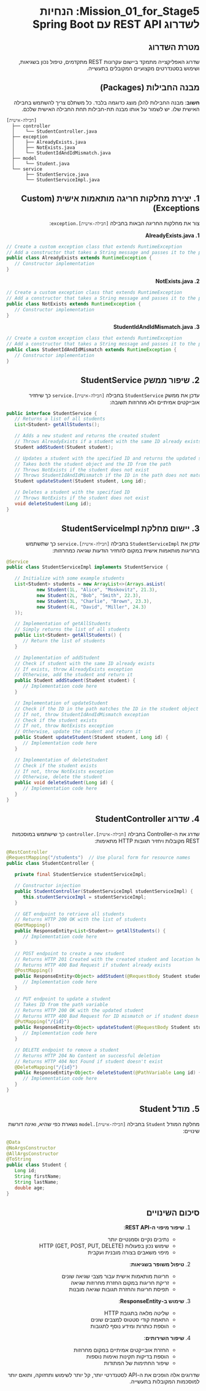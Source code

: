 <div dir="rtl">

# Mission_01_for_Stage5: הנחיות לשדרוג REST API עם Spring Boot

## מטרת השדרוג

שדרוג האפליקצייה מתמקד ביישום עקרונות REST מתקדמים, טיפול נכון בשגיאות, ושימוש בסטנדרטים מקצועיים המקובלים בתעשייה.

## מבנה החבילות (Packages)

**חשוב**: מבנה החבילות להלן מוצג כדוגמה בלבד. כל משתלם צריך להשתמש בחבילה האישית שלו. יש לשמור על אותו מבנה תת-חבילות תחת החבילה האישית שלכם.

</div>

```
[חבילה-אישית]
  ├── controller
  │    └── StudentController.java
  ├── exception
  │    ├── AlreadyExists.java
  │    ├── NotExists.java
  │    └── StudentIdAndIdMismatch.java
  ├── model
  │    └── Student.java
  └── service
       ├── StudentService.java
       └── StudentServiceImpl.java
```

<div dir="rtl">

## 1. יצירת מחלקות חריגה מותאמות אישית (Custom Exceptions)

צור את מחלקות החריגה הבאות בחבילה `[חבילה-אישית].exception`:

**1. AlreadyExists.java**

</div>

```java
// Create a custom exception class that extends RuntimeException
// Add a constructor that takes a String message and passes it to the parent constructor
public class AlreadyExists extends RuntimeException {
   // Constructor implementation
}
```

<div dir="rtl">

**2. NotExists.java**

</div>

```java
// Create a custom exception class that extends RuntimeException
// Add a constructor that takes a String message and passes it to the parent constructor
public class NotExists extends RuntimeException {
   // Constructor implementation
}
```

<div dir="rtl">

**3. StudentIdAndIdMismatch.java**

</div>

```java
// Create a custom exception class that extends RuntimeException
// Add a constructor that takes a String message and passes it to the parent constructor
public class StudentIdAndIdMismatch extends RuntimeException {
   // Constructor implementation
}
```

<div dir="rtl">

## 2. שיפור ממשק StudentService

עדכן את ממשק `StudentService` בחבילה `[חבילה-אישית].service` כך שיחזיר אובייקטים אמיתיים ולא מחרוזות תשובה:

</div>

```java
public interface StudentService {
   // Returns a list of all students
   List<Student> getAllStudents();

   // Adds a new student and returns the created student
   // Throws AlreadyExists if a student with the same ID already exists
   Student addStudent(Student student);

   // Updates a student with the specified ID and returns the updated student
   // Takes both the student object and the ID from the path
   // Throws NotExists if the student does not exist
   // Throws StudentIdAndIdMismatch if the ID in the path does not match the ID in the body
   Student updateStudent(Student student, Long id);

   // Deletes a student with the specified ID
   // Throws NotExists if the student does not exist
   void deleteStudent(Long id);
}
```

<div dir="rtl">

## 3. יישום מחלקת StudentServiceImpl

עדכן את `StudentServiceImpl` בחבילה `[חבילה-אישית].service` כך שתשתמש בחריגות מותאמות אישית במקום להחזיר הודעות שגיאה כמחרוזות:

</div>

```java
@Service
public class StudentServiceImpl implements StudentService {

   // Initialize with some example students
   List<Student> students = new ArrayList<>(Arrays.asList(
           new Student(1L, "Alice", "Moskovitz", 21.3),
           new Student(2L, "Bob", "Smith", 22.3),
           new Student(3L, "Charlie", "Brown", 23.3),
           new Student(4L, "David", "Miller", 24.3)
   ));

   // Implementation of getAllStudents
   // Simply returns the list of all students
   public List<Student> getAllStudents() {
      // Return the list of students
   }

   // Implementation of addStudent
   // Check if student with the same ID already exists
   // If exists, throw AlreadyExists exception
   // Otherwise, add the student and return it
   public Student addStudent(Student student) {
      // Implementation code here
   }

   // Implementation of updateStudent
   // Check if the ID in the path matches the ID in the student object
   // If not, throw StudentIdAndIdMismatch exception
   // Check if the student exists
   // If not, throw NotExists exception
   // Otherwise, update the student and return it
   public Student updateStudent(Student student, Long id) {
      // Implementation code here
   }

   // Implementation of deleteStudent
   // Check if the student exists
   // If not, throw NotExists exception
   // Otherwise, delete the student
   public void deleteStudent(Long id) {
      // Implementation code here
   }
}
```

<div dir="rtl">

## 4. שדרוג StudentController

שדרג את ה-Controller בחבילה `[חבילה-אישית].controller` כך שישתמש במוסכמות REST מקובלות ויחזיר תגובות HTTP מתאימות:

</div>

```java
@RestController
@RequestMapping("/students")  // Use plural form for resource names
public class StudentController {

   private final StudentService studentServiceImpl;

   // Constructor injection
   public StudentController(StudentServiceImpl studentServiceImpl) {
      this.studentServiceImpl = studentServiceImpl;
   }

   // GET endpoint to retrieve all students
   // Returns HTTP 200 OK with the list of students
   @GetMapping()
   public ResponseEntity<List<Student>> getAllStudents() {
      // Implementation code here
   }

   // POST endpoint to create a new student
   // Returns HTTP 201 Created with the created student and location header
   // Returns HTTP 400 Bad Request if student already exists
   @PostMapping()
   public ResponseEntity<Object> addStudent(@RequestBody Student student) {
      // Implementation code here
   }

   // PUT endpoint to update a student
   // Takes ID from the path variable
   // Returns HTTP 200 OK with the updated student
   // Returns HTTP 400 Bad Request for ID mismatch or if student doesn't exist
   @PutMapping("/{id}")
   public ResponseEntity<Object> updateStudent(@RequestBody Student student, @PathVariable Long id) {
      // Implementation code here
   }

   // DELETE endpoint to remove a student
   // Returns HTTP 204 No Content on successful deletion
   // Returns HTTP 404 Not Found if student doesn't exist
   @DeleteMapping("/{id}")
   public ResponseEntity<Object> deleteStudent(@PathVariable Long id) {
      // Implementation code here
   }
}
```

<div dir="rtl">

## 5. מודל Student

מחלקת המודל `Student` בחבילה `[חבילה-אישית].model` נשארת כפי שהיא, ואינה דורשת שינויים:

</div>

```java
@Data
@NoArgsConstructor
@AllArgsConstructor
@ToString
public class Student {
   Long id;
   String firstName;
   String lastName;
   double age;
}
```

<div dir="rtl">

## סיכום השינויים

1. **שיפור מיפוי ה-REST API**:
   - נתיבים נקיים וסמנטיים יותר
   - שימוש נכון בפעולות HTTP (GET, POST, PUT, DELETE)
   - מיפוי משאבים בצורה מובנית ועקבית

2. **טיפול משופר בשגיאות**:
   - חריגות מותאמות אישית עבור מצבי שגיאה שונים
   - זריקת חריגות במקום החזרת מחרוזות שגיאה
   - תפיסת חריגות והחזרת תגובות שגיאה מובנות

3. **שימוש ב-ResponseEntity**:
   - שליטה מלאה בתגובת HTTP
   - התאמת קודי סטטוס למצבים שונים
   - הוספת כותרות ומידע נוסף לתגובות

4. **שיפור השירותים**:
   - החזרת אובייקטים אמיתיים במקום מחרוזות
   - הוספת בדיקות תקינות ואימות נוספות
   - שיפור החתימות של המתודות

שדרוגים אלה הופכים את ה-API לסטנדרטי יותר, קל יותר לשימוש ותחזוקה, ותואם יותר למוסכמות המקובלות בתעשייה.

</div>